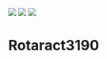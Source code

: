 ![](https://img.shields.io/github/issues-pr-closed/Rotaract3190/Rotaract3190.svg) ![](https://img.shields.io/github/issues/Rotaract3190/Rotaract3190.svg) ![](https://img.shields.io/github/license/Rotaract3190/Rotaract3190.svg) 


# Rotaract3190
